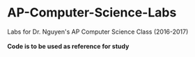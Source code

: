 # AP-Computer-Science-Labs
Labs for Dr. Nguyen's AP Computer Science Class (2016-2017) <br>
<br>
<b>Code is to be used as reference for study</b>
